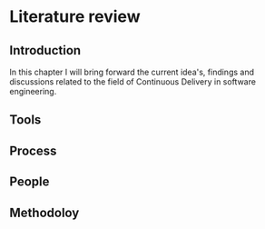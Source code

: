 # Literature review

<!--
After the introductory chapter, it seems fairly common to
include a chapter that reviews the literature and
introduces methodology used throughout the thesis.
-->

## Introduction

In this chapter I will bring forward the current idea's, findings and discussions
related to the field of Continuous Delivery in software engineering.

## Tools

## Process

## People

## Methodoloy
